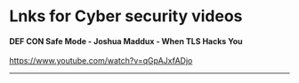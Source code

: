 # Lnks for Cyber security videos

#### DEF CON Safe Mode - Joshua Maddux - When TLS Hacks You
https://www.youtube.com/watch?v=qGpAJxfADjo

---

